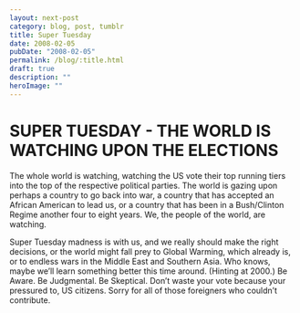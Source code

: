 ```yaml
---
layout: next-post
category: blog, post, tumblr
title: Super Tuesday
date: 2008-02-05
pubDate: "2008-02-05"
permalink: /blog/:title.html
draft: true
description: ""
heroImage: ""
---
```


# SUPER TUESDAY - THE WORLD IS WATCHING UPON THE ELECTIONS

The whole world is watching, watching the US vote their top running tiers into the top of the respective political parties. The world is gazing upon perhaps a country to go back into war, a country that has accepted an African American to lead us, or a country that has been in a Bush/Clinton Regime another four to eight years. We, the people of the world, are watching.

Super Tuesday madness is with us, and we really should make the right decisions, or the world might fall prey to Global Warming, which already is, or to endless wars in the Middle East and Southern Asia. Who knows, maybe we’ll learn something better this time around. (Hinting at 2000.) Be Aware. Be Judgmental. Be Skeptical. Don’t waste your vote because your pressured to, US citizens. Sorry for all of those foreigners who couldn’t contribute.
